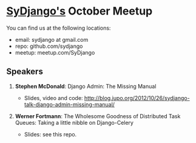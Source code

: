 [SyDjango's](http://www.meetup.com/SyDjango/) October Meetup
==========================================================

You can find us at the following locations:
- email: sydjango at gmail.com
- repo: github.com/sydjango
- meetup: meetup.com/SyDjango
 

Speakers
---------
1. **Stephen McDonald**: Django Admin: The Missing Manual
	- Slides, video and code: http://blog.jupo.org/2012/10/26/sydjango-talk-django-admin-missing-manual/

2. **Werner Fortmann**: The Wholesome Goodness of Distributed Task Queues: Taking a little nibble on Django-Celery
	- Slides: see this repo.

